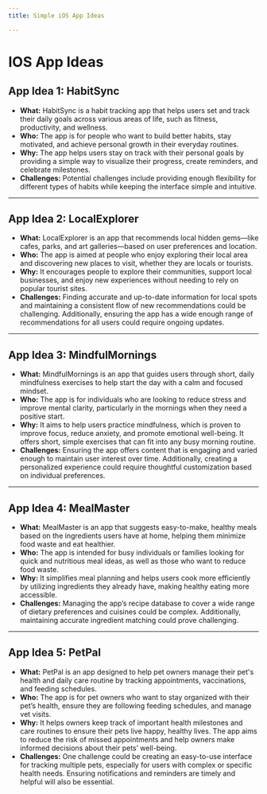 ```yaml
---
title: Simple iOS App Ideas

---
```


# IOS App Ideas

## App Idea 1: HabitSync

- **What:** HabitSync is a habit tracking app that helps users set and track their daily goals across various areas of life, such as fitness, productivity, and wellness.
- **Who:** The app is for people who want to build better habits, stay motivated, and achieve personal growth in their everyday routines.
- **Why:** The app helps users stay on track with their personal goals by providing a simple way to visualize their progress, create reminders, and celebrate milestones.
- **Challenges:** Potential challenges include providing enough flexibility for different types of habits while keeping the interface simple and intuitive.

---

## App Idea 2: LocalExplorer

- **What:** LocalExplorer is an app that recommends local hidden gems—like cafes, parks, and art galleries—based on user preferences and location.
- **Who:** The app is aimed at people who enjoy exploring their local area and discovering new places to visit, whether they are locals or tourists.
- **Why:** It encourages people to explore their communities, support local businesses, and enjoy new experiences without needing to rely on popular tourist sites.
- **Challenges:** Finding accurate and up-to-date information for local spots and maintaining a consistent flow of new recommendations could be challenging. Additionally, ensuring the app has a wide enough range of recommendations for all users could require ongoing updates.

---

## App Idea 3: MindfulMornings

- **What:** MindfulMornings is an app that guides users through short, daily mindfulness exercises to help start the day with a calm and focused mindset.
- **Who:** The app is for individuals who are looking to reduce stress and improve mental clarity, particularly in the mornings when they need a positive start.
- **Why:** It aims to help users practice mindfulness, which is proven to improve focus, reduce anxiety, and promote emotional well-being. It offers short, simple exercises that can fit into any busy morning routine.
- **Challenges:** Ensuring the app offers content that is engaging and varied enough to maintain user interest over time. Additionally, creating a personalized experience could require thoughtful customization based on individual preferences.

---

## App Idea 4: MealMaster

- **What:** MealMaster is an app that suggests easy-to-make, healthy meals based on the ingredients users have at home, helping them minimize food waste and eat healthier.
- **Who:** The app is intended for busy individuals or families looking for quick and nutritious meal ideas, as well as those who want to reduce food waste.
- **Why:** It simplifies meal planning and helps users cook more efficiently by utilizing ingredients they already have, making healthy eating more accessible.
- **Challenges:** Managing the app’s recipe database to cover a wide range of dietary preferences and cuisines could be complex. Additionally, maintaining accurate ingredient matching could prove challenging.

---

## App Idea 5: PetPal

- **What:** PetPal is an app designed to help pet owners manage their pet's health and daily care routine by tracking appointments, vaccinations, and feeding schedules.
- **Who:** The app is for pet owners who want to stay organized with their pet’s health, ensure they are following feeding schedules, and manage vet visits.
- **Why:** It helps owners keep track of important health milestones and care routines to ensure their pets live happy, healthy lives. The app aims to reduce the risk of missed appointments and help owners make informed decisions about their pets’ well-being.
- **Challenges:** One challenge could be creating an easy-to-use interface for tracking multiple pets, especially for users with complex or specific health needs. Ensuring notifications and reminders are timely and helpful will also be essential.
